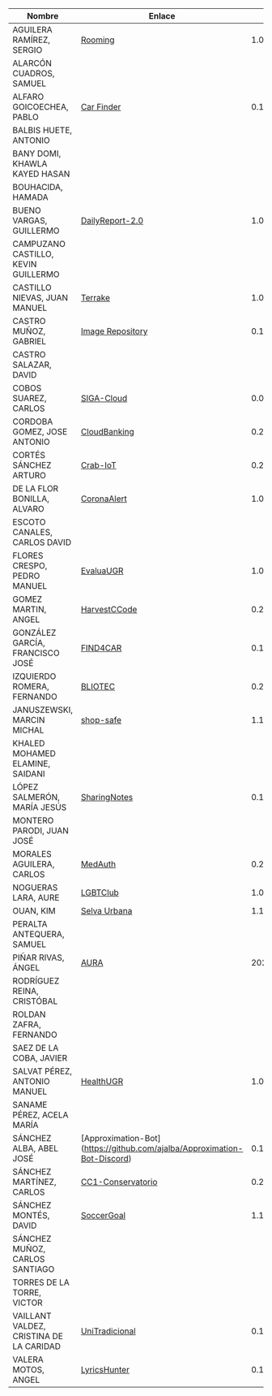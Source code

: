 | Nombre | Enlace | Versión |
|--------|--------|---------|
|AGUILERA RAMÍREZ, SERGIO | [Rooming](https://github.com/Aguilera4/Rooming) | 1.0.1 |
|ALARCÓN CUADROS, SAMUEL | |  |
|ALFARO GOICOECHEA, PABLO | [Car Finder](https://github.com/pabloalfaro/Car-finder) | 0.1.1 |
|BALBIS HUETE, ANTONIO | | |
|BANY DOMI, KHAWLA KAYED HASAN | | |
|BOUHACIDA, HAMADA | | |
|BUENO VARGAS, GUILLERMO | [DailyReport-2.0](https://github.com/Guillergood/DailyReport-2.0) | 1.0.2 |
|CAMPUZANO CASTILLO, KEVIN GUILLERMO | | |
|CASTILLO NIEVAS, JUAN MANUEL | [Terrake](https://github.com/Jumacasni/Terrake) | 1.0.3 |
|CASTRO MUÑOZ, GABRIEL  |[Image Repository](https://github.com/GabCas28/Image-Repository) | 0.1.2 | 
|CASTRO SALAZAR, DAVID | | |
|COBOS SUAREZ, CARLOS | [SIGA-Cloud](https://github.com/kcobos/SIGA-Cloud) | 0.0.6 |
|CORDOBA GOMEZ, JOSE ANTONIO | [CloudBanking](https://github.com/pepitoenpeligro/CloudBanking) | 0.2.2 |
|CORTÉS SÁNCHEZ ARTURO  | [Crab-IoT](https://github.com/arturocs/crab-iot) | 0.2.1.**R2** |
|DE LA FLOR BONILLA, ALVARO | [CoronaAlert](https://github.com/alvarodelaflor/CoronaAlert) | 1.0.3 |
|ESCOTO CANALES, CARLOS DAVID | | |
|FLORES CRESPO, PEDRO MANUEL | [EvaluaUGR](https://github.com/PedroMFC/EvaluaUGR) | 1.0.2|
|GOMEZ MARTIN, ANGEL | [HarvestCCode](https://github.com/harvestcore/HarvestCCode) | 0.2.1 |
|GONZÁLEZ GARCÍA, FRANCISCO JOSÉ | [FIND4CAR](https://github.com/Neo-Stark/FIND4CAR) | 0.1.4 |
|IZQUIERDO ROMERA, FERNANDO  | [BLIOTEC](https://github.com/fer227/BLIOTEC) | 0.2.0 |
|JANUSZEWSKI, MARCIN MICHAL | [shop-safe](https://github.com/januszewskimar/shop-safe) | 1.1.1 |
|KHALED MOHAMED ELAMINE, SAIDANI | | |
|LÓPEZ SALMERÓN, MARÍA JESÚS |[SharingNotes](https://github.com/mjls130598/SharingNotes) |0.1.6 |
|MONTERO PARODI, JUAN JOSÉ | | |
|MORALES AGUILERA, CARLOS | [MedAuth](https://github.com/Carlosma7/MedAuth) | 0.2.0-**R1** |
|NOGUERAS LARA, AURE | [LGBTClub](https://github.com/aure-nogueras/LGBTClub) | 1.0.2 |
|OUAN, KIM |[Selva Urbana](https://github.com/ouank/selva_urbana)|1.1.2|
|PERALTA ANTEQUERA, SAMUEL | | |
|PIÑAR RIVAS, ÁNGEL | [AURA](https://github.com/Anglepi/Aura) | 20201026.1.2 |
|RODRÍGUEZ REINA, CRISTÓBAL | | |
|ROLDAN ZAFRA, FERNANDO | | |
|SAEZ DE LA COBA, JAVIER| | |
|SALVAT PÉREZ, ANTONIO MANUEL | [HealthUGR](https://github.com/antoniosp7/HealthUGR) | 1.0.1 |
|SANAME PÉREZ, ACELA MARÍA | | |
|SÁNCHEZ ALBA, ABEL JOSÉ |[Approximation-Bot] (https://github.com/ajalba/Approximation-Bot-Discord)|0.1.0|
|SÁNCHEZ MARTÍNEZ, CARLOS | [CC1-Conservatorio](https://github.com/Carlossamu7/CC1-Conservatorio) | 0.2.0 |
|SÁNCHEZ MONTÉS, DAVID | [SoccerGoal](https://github.com/Nastard/SoccerGoal-ProyectoCC) | 1.1.3 |
|SÁNCHEZ MUÑOZ, CARLOS SANTIAGO | | |
|TORRES DE LA TORRE, VICTOR| | |
|VAILLANT VALDEZ, CRISTINA DE LA CARIDAD |[UniTradicional](https://github.com/ccvaillant1992/CC-20-21-Proyecto) | 0.1.2 |
|VALERA MOTOS, ANGEL |[LyricsHunter](https://github.com/AngelValera/LyricsHunter) |0.1.1|
